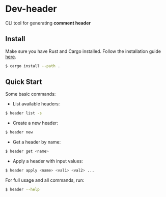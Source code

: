 # Dev-header
CLI tool for generating **comment header**

## Install
Make sure you have Rust and Cargo installed. Follow the installation guide [here](https://rustup.rs/).
``` bash
$ cargo install --path .
```
## Quick Start
Some basic commands:
- List available headers:
```bash
$ header list -s
```
- Create a new header:
```bash
$ header new
```
- Get a header by name:
```bash
$ header get <name>
```
- Apply a header with input values:
```bash
$ header apply <name> <val1> <val2> ...
```
For full usage and all commands, run:
```bash
$ header --help
```